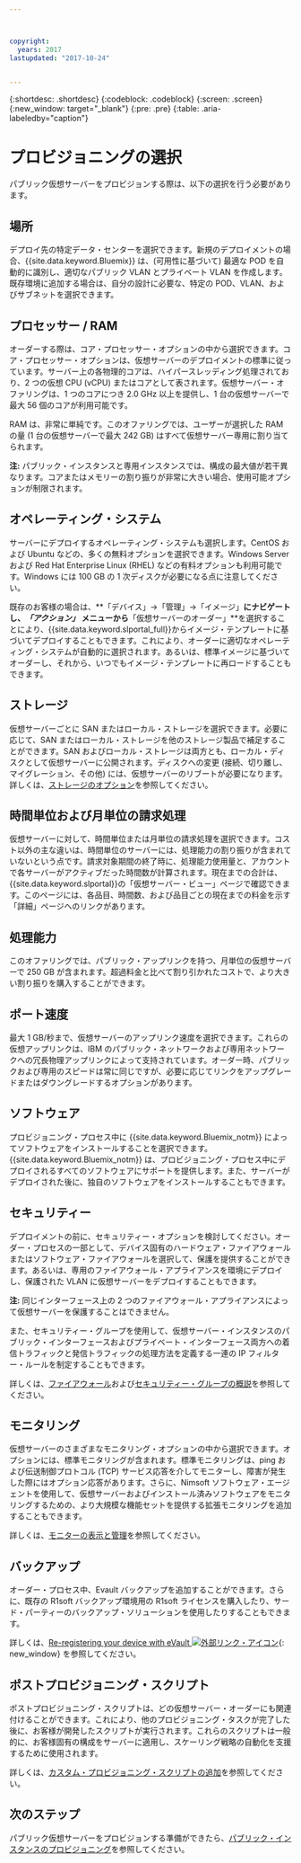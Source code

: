 ```yaml
---



copyright:
  years: 2017
lastupdated: "2017-10-24"


---
```


{:shortdesc: .shortdesc}
{:codeblock: .codeblock}
{:screen: .screen}
{:new_window: target="_blank"}
{:pre: .pre}
{:table: .aria-labeledby="caption"}

# プロビジョニングの選択
パブリック仮想サーバーをプロビジョンする際は、以下の選択を行う必要があります。

## 場所
デプロイ先の特定データ・センターを選択できます。新規のデプロイメントの場合、{{site.data.keyword.Bluemix}} は、(可用性に基づいて) 最適な POD を自動的に識別し、適切なパブリック VLAN とプライベート VLAN を作成します。既存環境に追加する場合は、自分の設計に必要な、特定の POD、VLAN、およびサブネットを選択できます。

## プロセッサー / RAM
オーダーする際は、コア・プロセッサー・オプションの中から選択できます。コア・プロセッサー・オプションは、仮想サーバーのデプロイメントの標準に従っています。サーバー上の各物理的コアは、ハイパースレッディング処理されており、2 つの仮想 CPU (vCPU) またはコアとして表されます。仮想サーバー・オファリングは、1 つのコアにつき 2.0 GHz 以上を提供し、1 台の仮想サーバーで最大 56 個のコアが利用可能です。

RAM は、非常に単純です。このオファリングでは、ユーザーが選択した RAM の量 (1 台の仮想サーバーで最大 242 GB) はすべて仮想サーバー専用に割り当てられます。

**注:** パブリック・インスタンスと専用インスタンスでは、構成の最大値が若干異なります。コアまたはメモリーの割り振りが非常に大きい場合、使用可能オプションが制限されます。

## オペレーティング・システム

サーバーにデプロイするオペレーティング・システムも選択します。CentOS および Ubuntu などの、多くの無料オプションを選択できます。Windows Server および Red Hat Enterprise Linux (RHEL) などの有料オプションも利用可能です。Windows には 100 GB の 1 次ディスクが必要になる点に注意してください。

既存のお客様の場合は、**「デバイス」->「管理」->「イメージ」**にナビゲートし、*「アクション」* メニューから**「仮想サーバーのオーダー」**を選択することにより、{{site.data.keyword.slportal_full}}からイメージ・テンプレートに基づいてデプロイすることもできます。これにより、オーダーに適切なオペレーティング・システムが自動的に選択されます。あるいは、標準イメージに基づいてオーダーし、それから、いつでもイメージ・テンプレートに再ロードすることもできます。

## ストレージ

仮想サーバーごとに SAN またはローカル・ストレージを選択できます。必要に応じて、SAN またはローカル・ストレージを他のストレージ製品で補足することができます。SAN およびローカル・ストレージは両方とも、ローカル・ディスクとして仮想サーバーに公開されます。ディスクへの変更 (接続、切り離し、マイグレーション、その他) には、仮想サーバーのリブートが必要になります。詳しくは、[ストレージのオプション](../vsi/storage/vsi_about_storage.html)を参照してください。

## 時間単位および月単位の請求処理

仮想サーバーに対して、時間単位または月単位の請求処理を選択できます。コスト以外の主な違いは、時間単位のサーバーには、処理能力の割り振りが含まれていないという点です。請求対象期間の終了時に、処理能力使用量と、アカウントで各サーバーがアクティブだった時間数が計算されます。現在までの合計は、{{site.data.keyword.slportal}}の「仮想サーバー・ビュー」ページで確認できます。このページには、各品目、時間数、および品目ごとの現在までの料金を示す「詳細」ページへのリンクがあります。

## 処理能力

このオファリングでは、パブリック・アップリンクを持つ、月単位の仮想サーバーで 250 GB が含まれます。超過料金と比べて割り引かれたコストで、より大きい割り振りを購入することができます。

## ポート速度

最大 1 GB/秒まで、仮想サーバーのアップリンク速度を選択できます。これらの仮想アップリンクは、IBM のパブリック・ネットワークおよび専用ネットワークへの冗長物理アップリンクによって支持されています。オーダー時、パブリックおよび専用のスピードは常に同じですが、必要に応じてリンクをアップグレードまたはダウングレードするオプションがあります。

## ソフトウェア

プロビジョニング・プロセス中に {{site.data.keyword.Bluemix_notm}} によってソフトウェアをインストールすることを選択できます。{{site.data.keyword.Bluemix_notm}} は、プロビジョニング・プロセス中にデプロイされるすべてのソフトウェアにサポートを提供します。また、サーバーがデプロイされた後に、独自のソフトウェアをインストールすることもできます。

## セキュリティー

デプロイメントの前に、セキュリティー・オプションを検討してください。オーダー・プロセスの一部として、デバイス固有のハードウェア・ファイアウォールまたはソフトウェア・ファイアウォールを選択して、保護を提供することができます。あるいは、専用のファイアウォール・アプライアンスを環境にデプロイし、保護された VLAN に仮想サーバーをデプロイすることもできます。 

**注:** 同じインターフェース上の 2 つのファイアウォール・アプライアンスによって仮想サーバーを保護することはできません。 

また、セキュリティー・グループを使用して、仮想サーバー・インスタンスのパブリック・インターフェースおよびプライベート・インターフェース両方への着信トラフィックと発信トラフィックの処理方法を定義する一連の IP フィルター・ルールを制定することもできます。

詳しくは、[ファイアウォール](vsi_security_options.html)および[セキュリティー・グループの概説](/docs/infrastructure/security-groups/sg_index.html)を参照してください。

## モニタリング

仮想サーバーのさまざまなモニタリング・オプションの中から選択できます。オプションには、標準モニタリングが含まれます。標準モニタリングは、ping および伝送制御プロトコル (TCP) サービス応答を介してモニターし、障害が発生した際にはオプション応答があります。さらに、Nimsoft ソフトウェア・エージェントを使用して、仮想サーバーおよびインストール済みソフトウェアをモニタリングするための、より大規模な機能セットを提供する拡張モニタリングを追加することもできます。

詳しくは、[モニターの表示と管理](vsi_viewing_monitors.html)を参照してください。

## バックアップ

オーダー・プロセス中、Evault バックアップを追加することができます。さらに、既存の R1soft バックアップ環境用の R1soft ライセンスを購入したり、サード・パーティーのバックアップ・ソリューションを使用したりすることもできます。

詳しくは、[Re-registering your device with eVault ![外部リンク・アイコン](../icons/launch-glyph.svg "外部リンク・アイコン")](https://knowledgelayer.softlayer.com/procedure/how-do-i-re-register-evault){: new_window} を参照してください。

## ポストプロビジョニング・スクリプト

ポストプロビジョニング・スクリプトは、どの仮想サーバー・オーダーにも関連付けることができます。これにより、他のプロビジョニング・タスクが完了した後に、お客様が開発したスクリプトが実行されます。これらのスクリプトは一般的に、お客様固有の構成をサーバーに適用し、スケーリング戦略の自動化を支援するために使用されます。

詳しくは、[カスタム・プロビジョニング・スクリプトの追加](vsi_add_script.html)を参照してください。

## 次のステップ
パブリック仮想サーバーをプロビジョンする準備ができたら、[パブリック・インスタンスのプロビジョニング](vsi_provision_public.html)を参照してください。
